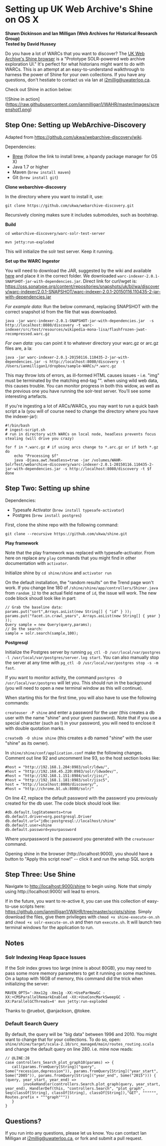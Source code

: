 # Setting up UK Web Archive's Shine on OS X
**Shawn Dickinson and Ian Milligan (Web Archives for Historical Research Group)**  
**Tested by David Hussey**

Do you have a lot of WARCs that you want to discover? The [UK Web Archive's Shine browser](https://github.com/ukwa/shine) is a "Prototype SOLR-powered web archive exploration UI." It's perfect for what historians might want to do with WARCs. This is an attempt at an easy-to-understand walkthrough to harness the power of Shine for your own collections. If you have any questions, don't hestiate to contact us via Ian at [i2millig@uwaterloo.ca](i2millig@uwaterloo.ca). 

Check out Shine in action below:

![Shine in action]
(https://raw.githubusercontent.com/ianmilligan1/WAHR/master/images/screenshot1.png)

## Step One: Setting up WebArchive-Discovery

Adapted from https://github.com/ukwa/webarchive-discovery/wiki. 

Dependencies:
- [Brew](http://brew.sh) (follow the link to install brew, a hpandy package manager for OS X)
- Java 1.7 or higher
- Maven (`brew install maven`)
- Git (`brew install git`)

**Clone webarchive-discovery**

In the directory where you want to install it, use:

`git clone https://github.com/ukwa/webarchive-discovery.git`

Recursively cloning makes sure it includes submodules, such as bootstrap.

**Build**

`cd webarchive-discovery/warc-solr-test-server`

`mvn jetty:run-exploded`

This will initialize the solr test server. Keep it running.

**Set up the WARC Ingestor**

You will need to download the JAR, suggested by the wiki and available [here](https://oss.sonatype.org/content/repositories/snapshots/uk/bl/wa/discovery/warc-indexer/2.0.1-SNAPSHOT/) and place it in the correct folder. We downloaded `warc-indexer-2.0.1-SNAPSHOT-jar-with-dependencies.jar`. Direct link for curl/wget is: <https://oss.sonatype.org/content/repositories/snapshots/uk/bl/wa/discovery/warc-indexer/2.0.1-SNAPSHOT/warc-indexer-2.0.1-20150116.110435-2-jar-with-dependencies.jar>

*For example data:* Run the below command, replacing SNAPSHOT with the correct snapshot id from the file that was downloaded.

```
java -jar warc-indexer-2.0.1-SNAPSHOT-jar-with-dependencies.jar  -s http://localhost:8080/discovery -t warc-indexer/src/test/resources/wikipedia-mona-lisa/flashfrozen-jwat-recompressed.warc.gz
```

*For own data:* you can point it to whatever directory your warc.gz or arc.gz files are, a la:

```
java -jar warc-indexer-2.0.1-20150116.110435-2-jar-with-dependencies.jar -s http://localhost:8080/discovery -t /Users/ianmilligan1/dropbox/sample-WARCs/*.warc.gz
```

This may throw lots of errors, as ill-formed HTML causes issues - i.e. "img" must be terminated by the matching end-tag "</img>". when using wild web data, this causes trouble. You can monitor progress in both this widow, as well as the previous one you have running the solr-test server. You'll see some interesting artefacts.

If you're ingesting a lot of ARCs/WARCs, you may want to run a quick bash script a la (you will of course need to change the directory where you have the indexer-jar):

```
#!/bin/bash
# ingest-script.sh
# run in directory with WARCs on local node, headless prevents focus stealing (will drive you crazy)

for f in *.warc.gz # if using arcs change to *.arc.gz or if both *.gz
do
	echo "Processing $f"
	java -Djava.awt.headless=true -jar /volumes/WAHR-SolrTest/webarchive-discovery/warc-indexer-2.0.1-20150116.110435-2-jar-with-dependencies.jar -s http://localhost:8080/discovery -t $f
done
```
## Step Two: Setting up shine

Dependencies:
- Typesafe Activator (`brew install typesafe-activator`)
- Postgres (`brew install postgres`)

First, clone the shine repo with the following command:

```
git clone --recursive https://github.com/ukwa/shine.git
```

**Play framework**

Note that the play framework was replaced with typesafe-activator. From here on replace any `play` commands that you might find in other documentation with `activator`.

Initialize shine by `cd shine/shine` and `activator run`

On the default installation, the "random results" on the Trend page won't work. If you change line 180 of `/shine/shine/app/controllers/Shiner.java` from `random_12` to the actual field name of `id`, the issue will work. The new code block shoudl look like in part:

```
// Grab the baseline data:
params.put("sort",Arrays.asList(new String[] { "id" } ));
params.put("facet.in.crawl_years", Arrays.asList(new String[] { year } ));
Query sample = new Query(query,params);
// Do the search:
sample = solr.search(sample,100);
```

**Postgresql**

Initialize the Postgres server by running `pg_ctl -D /usr/local/var/postgres -l /usr/local/var/postgres/server.log start`. You can also manually stop the server at any time with `pg_ctl -D /usr/local/var/postgres stop -s -m fast`. 

If you want to monitor activity, the command `postgres -D /usr/local/var/postgres` will let you. This should run in the background (you will need to open a new terminal window as this will continue). 

When starting this for the first time, you will also have to use the following commands:

`createuser -P shine` and enter a password for the user (this creates a db user with the name "shine" and your given password). Note that if you use a special character (such as !) in your password, you will need to enclose it with double quotation marks.

`createdb -O shine shine` (this creates a db named "shine" with the user "shine" as its owner).

In `shine/shine/conf/application.conf` make the following changes. Comment out line 92 and uncomment line 93, so the host section looks like:

```
#host = "http://192.168.1.204:8983/solr/ldwa/",
#host = "http://192.168.45.220:8983/solr/ldwadev/",
#host = "http://192.168.1.151:8984/solr/jisc/",
#host = "http://192.168.1.181:8983/solr/jisc5",
host = "http://localhost:8080/discovery/",
#host = "http://chrome.bl.uk:8080/solr/"
```

On line 47, replace the default password with the password you previously created for the db user. The code block should look like:

```
#db.default.logStatements=true
db.default.driver=org.postgresql.Driver
db.default.url="jdbc:postgresql://localhost/shine"
db.default.user=shine
db.default.password=yourpassword
```

Where yourpassword is the password you generated with the `createuser` command.

Opening shine in the browser (http://localhost:9000), you should have a button to "Apply this script now!" -- click it and run the setup SQL scripts

## Step Three: Use Shine

Navigate to <http://localhost:9000/shine> to begin using. Note that simply using http://localhost:9000/ will lead to errors. 

If in the future, you want to re-active it, you can use this collection of easy-to-use scripts here: <https://github.com/ianmilligan1/WAHR/tree/master/scripts/shine>. Simply download the files, give them privileges with `chmod +x shine-execute-on.sh` and `chmod +x solr-execute-on.sh` and then run `execute.sh`. It will launch two terminal windows for the application to run.

## Notes

### Solr Indexing Heap Space Issues

If the Solr index grows too large (mine is about 80GB), you may need to pass some more memory parameters to get it running on some machines. On a laptop with 16GB of memory, this command did the trick when initializing the server:

```
MAVEN_OPTS='-Xmx12g -Xms1g -XX:+UseParNewGC -XX:+CMSParallelRemarkEnabled -XX:+UseConcMarkSweepGC -XX:ParallelGCThreads=4' mvn jetty:run-exploded
```

Thanks to @ruebot, @anjackson, @tokee.

### Default Search Query

By default, the query will be "big data" between 1996 and 2010. You might want to change that for your collections. To do so, open: `shine/shine/target/scala-2.10/src_managed/main/routes_routing.scala` and change the default query on line 280. i.e. mine now reads:

```
// @LINE:28
case controllers_Search_plot_graph10(params) => {
   call(params.fromQuery[String]("query", Some("recession,depression")), params.fromQuery[String]("year_start", Some("2005")), params.fromQuery[String]("year_end", Some("2015"))) { (query, year_start, year_end) =>
        invokeHandler(controllers.Search.plot_graph(query, year_start, year_end), HandlerDef(this, "controllers.Search", "plot_graph", Seq(classOf[String], classOf[String], classOf[String]),"GET", """""", Routes.prefix + """graph"""))
   }
}
```

## Questions?

If you run into any questions, please let us know. You can contact Ian Milligan at <i2millig@uwaterloo.ca>, or fork and submit a pull request.
